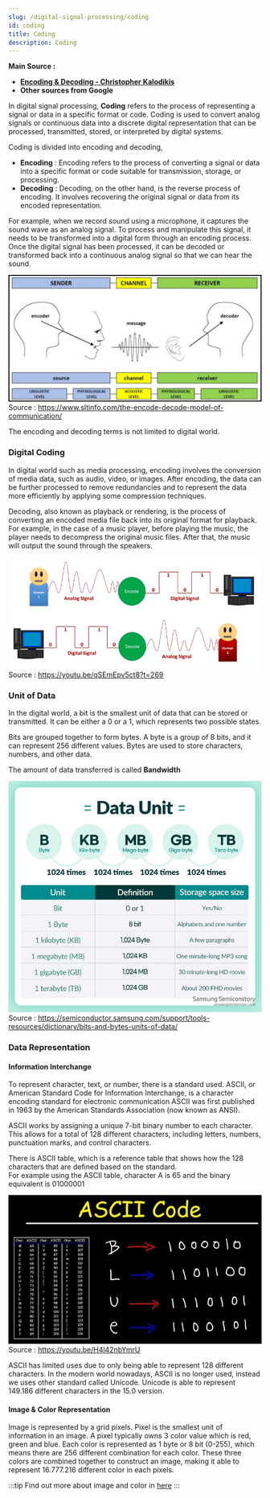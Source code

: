 ```yaml
---
slug: /digital-signal-processing/coding
id: coding
title: Coding
description: Coding
---
```


**Main Source :**

- **[Encoding & Decoding - Christopher Kalodikis](https://youtu.be/qSEmEpv5ct8)**
- **Other sources from Google**

In digital signal processing, **Coding** refers to the process of representing a signal or data in a specific format or code. Coding is used to convert analog signals or continuous data into a discrete digital representation that can be processed, transmitted, stored, or interpreted by digital systems.

Coding is divided into encoding and decoding,

- **Encoding** : Encoding refers to the process of converting a signal or data into a specific format or code suitable for transmission, storage, or processing.
- **Decoding** : Decoding, on the other hand, is the reverse process of encoding. It involves recovering the original signal or data from its encoded representation.

For example, when we record sound using a microphone, it captures the sound wave as an analog signal. To process and manipulate this signal, it needs to be transformed into a digital form through an encoding process. Once the digital signal has been processed, it can be decoded or transformed back into a continuous analog signal so that we can hear the sound.

![A person speaking is considered as encoder and the other person who hear it is considered as decoder](encoding-decoding.jpg)  
Source : https://www.sltinfo.com/the-encode-decode-model-of-communication/

The encoding and decoding terms is not limited to digital world.

### Digital Coding

In digital world such as media processing, encoding involves the conversion of media data, such as audio, video, or images. After encoding, the data can be further processed to remove redundancies and to represent the data more efficiently by applying some compression techniques.

Decoding, also known as playback or rendering, is the process of converting an encoded media file back into its original format for playback. For example, in the case of a music player, before playing the music, the player needs to decompress the original music files. After that, the music will output the sound through the speakers.

![Human sound is encoded into digital bits and is decoded back as sound wave](./digital-coding.png)  
Source : https://youtu.be/qSEmEpv5ct8?t=269

### Unit of Data

In the digital world, a bit is the smallest unit of data that can be stored or transmitted. It can be either a 0 or a 1, which represents two possible states.

Bits are grouped together to form bytes. A byte is a group of 8 bits, and it can represent 256 different values. Bytes are used to store characters, numbers, and other data.

The amount of data transferred is called **Bandwidth**

![Data unit progressing from bit, byte, kilo-byte, mega-byte, giga-byte and terra-byte](./unit-of-data.jpeg)  
Source : https://semiconductor.samsung.com/support/tools-resources/dictionary/bits-and-bytes-units-of-data/

### Data Representation

#### Information Interchange

To represent character, text, or number, there is a standard used. ASCII, or American Standard Code for Information Interchange, is a character encoding standard for electronic communication ASCII was first published in 1963 by the American Standards Association (now known as ANSI).

ASCII works by assigning a unique 7-bit binary number to each character. This allows for a total of 128 different characters, including letters, numbers, punctuation marks, and control characters.

There is ASCII table, which is a reference table that shows how the 128 characters that are defined based on the standard.  
For example using the ASCII table, character A is 65 and the binary equivalent is 01000001

!["BLUE" word mapped to byte using ASCII table](./ascii-code.png)  
Source : https://youtu.be/H4l42nbYmrU

ASCII has limited uses due to only being able to represent 128 different characters. In the modern world nowadays, ASCII is no longer used, instead we uses other standard called Unicode. Unicode is able to represent 149.186 different characters in the 15.0 version.

#### Image & Color Representation

Image is represented by a grid pixels. Pixel is the smallest unit of information in an image. A pixel typically owns 3 color value which is red, green and blue. Each color is represented as 1 byte or 8 bit (0-255), which means there are 256 different combination for each color. These three colors are combined together to construct an image, making it able to represent 16.777.216 different color in each pixels.

:::tip
Find out more about image and color in [here](/computer-graphics/computer-images-part-1)
:::
